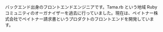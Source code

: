 バックエンド出身のフロントエンドエンジニアです。Tama.rb という地域 Ruby コミュニティのオーガナイザーを過去に行っていました。現在は、ペイトナー株式会社でペイトナー請求書というプロダクトのフロントエンドを開発しています。
